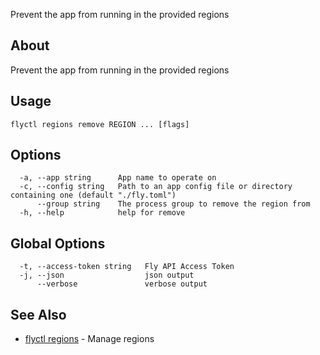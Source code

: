 <p class="font-medium tracking-tight text-gray-400 text-lg -mt-4 mb-9 pb-5 border-b">
  Prevent the app from running in the provided regions
</p>

## About

Prevent the app from running in the provided regions

## Usage

~~~
flyctl regions remove REGION ... [flags]
~~~

## Options

~~~
  -a, --app string      App name to operate on
  -c, --config string   Path to an app config file or directory containing one (default "./fly.toml")
      --group string    The process group to remove the region from
  -h, --help            help for remove
~~~

## Global Options

~~~
  -t, --access-token string   Fly API Access Token
  -j, --json                  json output
      --verbose               verbose output
~~~

## See Also

* [flyctl regions](/docs/flyctl/regions/)	 - Manage regions

